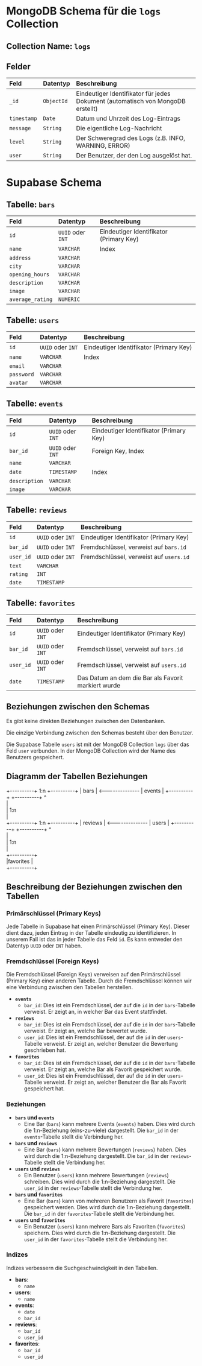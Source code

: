 # MongoDB Schema für die `logs` Collection

## Collection Name: `logs`

## Felder

| Feld        | Datentyp | Beschreibung                                                                    |
| :---------- | :------- | :------------------------------------------------------------------------------ |
| `_id`       | `ObjectId` | Eindeutiger Identifikator für jedes Dokument (automatisch von MongoDB erstellt) |
| `timestamp` | `Date`     | Datum und Uhrzeit des Log-Eintrags                                           |
| `message`   | `String`   | Die eigentliche Log-Nachricht                                                 |
| `level`     | `String`   | Der Schweregrad des Logs (z.B. INFO, WARNING, ERROR)                         |
| `user`      | `String`   | Der Benutzer, der den Log ausgelöst hat.                                     |

# Supabase Schema

## Tabelle: `bars`

| Feld            | Datentyp           | Beschreibung                                               |
| :-------------- | :----------------- | :--------------------------------------------------------- |
| `id`            | `UUID` oder `INT`  | Eindeutiger Identifikator (Primary Key)                     |
| `name`          | `VARCHAR`          | Index                                                        |
| `address`       | `VARCHAR`        |                                                              |
| `city`          | `VARCHAR`        |                                                              |
| `opening_hours` | `VARCHAR`        |                                                              |
| `description`   | `VARCHAR`        |                                                              |
| `image`         | `VARCHAR`        |                                                              |
| `average_rating`| `NUMERIC`        |                                                              |

## Tabelle: `users`

| Feld     | Datentyp          | Beschreibung                                       |
| :------- | :---------------- | :------------------------------------------------- |
| `id`     | `UUID` oder `INT` | Eindeutiger Identifikator (Primary Key)            |
| `name`   | `VARCHAR`        | Index                                                        |
| `email`  | `VARCHAR`        |                                                               |
| `password` | `VARCHAR`        |                                                              |
| `avatar`     | `VARCHAR`        |                                                              |

## Tabelle: `events`

| Feld          | Datentyp          | Beschreibung                                                      |
| :------------ | :---------------- | :---------------------------------------------------------------- |
| `id`          | `UUID` oder `INT` | Eindeutiger Identifikator (Primary Key)                          |
| `bar_id`      | `UUID` oder `INT` | Foreign Key, Index                                                   |
| `name`        | `VARCHAR`        |                                                                    |
| `date`        | `TIMESTAMP`      | Index                                                              |
| `description` | `VARCHAR`        |                                                                    |
| `image`        | `VARCHAR`        |                                                              |

## Tabelle: `reviews`

| Feld     | Datentyp          | Beschreibung                                                |
| :------- | :---------------- | :---------------------------------------------------------- |
| `id`     | `UUID` oder `INT` | Eindeutiger Identifikator (Primary Key)                    |
| `bar_id` | `UUID` oder `INT` | Fremdschlüssel, verweist auf `bars.id`                  |
| `user_id`| `UUID` oder `INT` | Fremdschlüssel, verweist auf `users.id`                        |
| `text`    | `VARCHAR`        |                                                                    |
| `rating`  | `INT`            |                                                                    |
| `date` | `TIMESTAMP` | |


## Tabelle: `favorites`

| Feld     | Datentyp          | Beschreibung                                                   |
| :------- | :---------------- | :------------------------------------------------------------- |
| `id`     | `UUID` oder `INT` | Eindeutiger Identifikator (Primary Key)                       |
| `bar_id` | `UUID` oder `INT` | Fremdschlüssel, verweist auf `bars.id`                     |
| `user_id`| `UUID` oder `INT` | Fremdschlüssel, verweist auf `users.id`                         |
| `date`| `TIMESTAMP` | Das Datum an dem die Bar als Favorit markiert wurde |



## Beziehungen zwischen den Schemas

Es gibt keine direkten Beziehungen zwischen den Datenbanken.

Die einzige Verbindung zwischen den Schemas besteht über den Benutzer.

Die Supabase Tabelle `users` ist mit der MongoDB Collection `logs` über das Feld `user` verbunden. In der MongoDB Collection wird der Name des Benutzers gespeichert.

## Diagramm der Tabellen Beziehungen

+----------+        1:n       +----------+
|   bars   | <-------------- |  events  |
+----------+                 +----------+
     ^                        
     |                        
     | 1:n                    
     |                        
+----------+        1:n       +----------+
| reviews  | <-------------- |  users   |
+----------+                 +----------+
     ^                        
     |                        
     | 1:n                    
     |                        
+----------+                 
|favorites |                 
+----------+

## Beschreibung der Beziehungen zwischen den Tabellen

### Primärschlüssel (Primary Keys)

Jede Tabelle in Supabase hat einen Primärschlüssel (Primary Key). Dieser dient dazu, jeden Eintrag in der Tabelle eindeutig zu identifizieren. In unserem Fall ist das in jeder Tabelle das Feld `id`. Es kann entweder den Datentyp `UUID` oder `INT` haben.

### Fremdschlüssel (Foreign Keys)

Die Fremdschlüssel (Foreign Keys) verweisen auf den Primärschlüssel (Primary Key) einer anderen Tabelle. Durch die Fremdschlüssel können wir eine Verbindung zwischen den Tabellen herstellen.

*   **`events`**
    *   `bar_id`: Dies ist ein Fremdschlüssel, der auf die `id` in der `bars`-Tabelle verweist. Er zeigt an, in welcher Bar das Event stattfindet.
*   **`reviews`**
    *   `bar_id`: Dies ist ein Fremdschlüssel, der auf die `id` in der `bars`-Tabelle verweist. Er zeigt an, welche Bar bewertet wurde.
    *   `user_id`: Dies ist ein Fremdschlüssel, der auf die `id` in der `users`-Tabelle verweist. Er zeigt an, welcher Benutzer die Bewertung geschrieben hat.
*   **`favorites`**
    *   `bar_id`: Dies ist ein Fremdschlüssel, der auf die `id` in der `bars`-Tabelle verweist. Er zeigt an, welche Bar als Favorit gespeichert wurde.
    *   `user_id`: Dies ist ein Fremdschlüssel, der auf die `id` in der `users`-Tabelle verweist. Er zeigt an, welcher Benutzer die Bar als Favorit gespeichert hat.

### Beziehungen

*   **`bars` und `events`**
    *   Eine Bar (`bars`) kann mehrere Events (`events`) haben. Dies wird durch die 1:n-Beziehung (eins-zu-viele) dargestellt. Die `bar_id` in der `events`-Tabelle stellt die Verbindung her.
*   **`bars` und `reviews`**
    *   Eine Bar (`bars`) kann mehrere Bewertungen (`reviews`) haben. Dies wird durch die 1:n-Beziehung dargestellt. Die `bar_id` in der `reviews`-Tabelle stellt die Verbindung her.
* **`users` und `reviews`**
    * Ein Benutzer (`users`) kann mehrere Bewertungen (`reviews`) schreiben. Dies wird durch die 1:n-Beziehung dargestellt. Die `user_id` in der `reviews`-Tabelle stellt die Verbindung her.
*   **`bars` und `favorites`**
    *   Eine Bar (`bars`) kann von mehreren Benutzern als Favorit (`favorites`) gespeichert werden. Dies wird durch die 1:n-Beziehung dargestellt. Die `bar_id` in der `favorites`-Tabelle stellt die Verbindung her.
* **`users` und `favorites`**
    * Ein Benutzer (`users`) kann mehrere Bars als Favoriten (`favorites`) speichern. Dies wird durch die 1:n-Beziehung dargestellt. Die `user_id` in der `favorites`-Tabelle stellt die Verbindung her.

### Indizes

Indizes verbessern die Suchgeschwindigkeit in den Tabellen.

* **bars**:
    * `name`
* **users**:
    * `name`
* **events**:
    * `date`
    * `bar_id`
* **reviews**:
    * `bar_id`
    * `user_id`
* **favorites**:
    * `bar_id`
    * `user_id`
